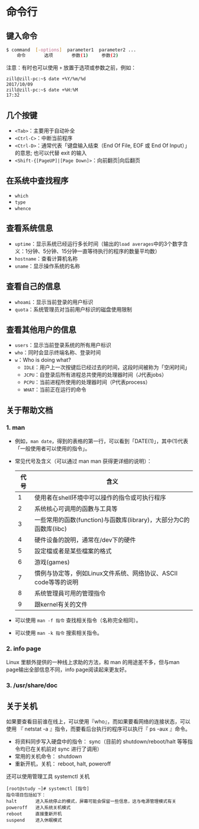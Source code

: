 # 命令行

## 键入命令

```bash
$ command  [-options]  parameter1  parameter2 ...
    命令       选项       参数(1)     参数(2)
```

注意：有时也可以使用 `+` 放置于选项或参数之前，例如：

```bash
zill@zill-pc:~$ date +%Y/%m/%d
2017/10/09
zill@zill-pc:~$ date +%H:%M
17:32
```

## 几个按键

* `<Tab>`：主要用于自动补全
* `<Ctrl-C>`：中断当前程序
* `<Ctrl-D>`：通常代表「键盘输入结束（End Of File, EOF 或 End Of Input）」的意思; 也可以代替 exit 的输入
* `<Shift-{[PageUP]|[Page Down]>`：向前翻页|向后翻页

## 在系统中查找程序

* `which`
* `type`
* `whence`

## 查看系统信息

* `uptime`：显示系统已经运行多长时间（输出的`load averages`中的3个数字含义：1分钟、5分钟、15分钟一直等待执行的程序的数量平均数）
* `hostname`：查看计算机名称
* `uname`：显示操作系统的名称

## 查看自己的信息

* `whoami`：显示当前登录的用户标识
* `quota`：系统管理员对当前用户标识的磁盘使用限制

## 查看其他用户的信息

* `users`：显示当前登录系统的所有用户标识
* `who`：同时会显示终端名称、登录时间
* `w`：Who is doing what?
  * `IDLE`：用户上一次按键后已经过去的时间，这段时间被称为「空闲时间」
  * `JCPU`：自登录后所有进程总共使用的处理器时间（J代表jobs）
  * `PCPU`：当前进程所使用的处理器时间（P代表process）
  * `WHAT`：当前正在运行的命令

## 关于帮助文档

### 1. man

* 例如，`man date`，得到的表格的第一行，可以看到「DATE(1)」，其中(1)代表「一般使用者可以使用的指令」。
* 常见代号及含义（可以通过 man man 获得更详细的说明）：

  |代号|含义|
  |---|-------|
  |1|使用者在shell环境中可以操作的指令或可执行程序|
  |2|系统核心可调用的函數与工具等|
  |3|一些常用的函数(function)与函数库(library)，大部分为C的函数库(libc)|
  |4|硬件设备的說明，通常在/dev下的硬件|
  |5|設定檔或者是某些檔案的格式|
  |6|游戏(games)|
  |7|慣例与协定等，例如Linux文件系统、网络协议、ASCII code等等的说明|
  |8|系统管理員可用的管理指令|
  |9|跟kernel有关的文件|

* 可以使用 `man -f 指令` 查找相关指令（名称完全相同）。
* 可以使用 `man -k 指令` 搜索相关指令。

### 2. info page

Linux 里额外提供的一种线上求助的方法，和 man 的用途差不多，但与man page输出全部信息不同，info page阅读起来更友好。

### 3. /usr/share/doc

## 关于关机

如果要查看目前谁在线上，可以使用『who』，而如果要看网络的连接状态，可以使用 『 netstat -a 』指令，而要看后台执行的程序可以执行『 ps -aux 』命令。

* 将资料同步写入硬盘中的指令： sync（目前的 shutdown/reboot/halt 等等指令均已在关机前对 sync 进行了调用）
* 常用的关机命令： shutdown
* 重新开机，关机： reboot, halt, poweroff

还可以使用管理工具 systemctl 关机

```shell
[root@study ~]# systemctl [指令]
指令項目包括如下：
halt       进入系统停止的模式，屏幕可能会保留一些信息，这与电源管理模式有关
poweroff   进入系统关机模式
reboot     直接重新开机
suspend    进入休眠模式
```
